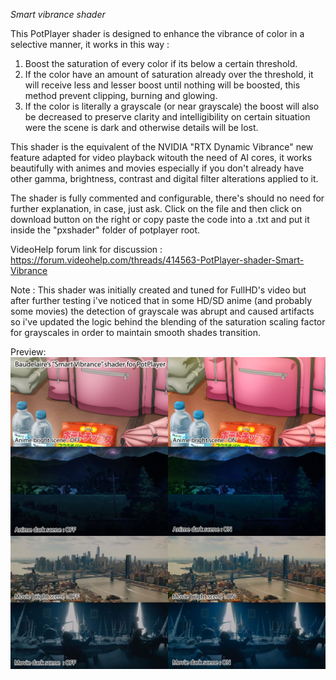 *Smart vibrance shader*

This PotPlayer shader is designed to enhance the vibrance of color in a selective manner, it works in this way :

1) Boost the saturation of every color if its below a certain threshold.
2) If the color have an amount of saturation already over the threshold, it will receive less and lesser boost until nothing will be boosted, this method prevent clipping, burning and glowing.
3) If the color is literally a grayscale (or near grayscale) the boost will also be decreased to preserve clarity and intelligibility on certain situation were the scene is dark and otherwise details will be lost.

This shader is the equivalent of the NVIDIA "RTX Dynamic Vibrance" new feature adapted for video playback witouth the need of AI cores, it works beautifully with animes and movies especially if you don't already have other gamma, brightness, contrast and digital filter alterations applied to it.

The shader is fully commented and configurable, there's should no need for further explanation, in case, just ask.
Click on the file and then click on download button on the right or copy paste the code into a .txt and put it inside the "pxshader" folder of potplayer root.

VideoHelp forum link for discussion : https://forum.videohelp.com/threads/414563-PotPlayer-shader-Smart-Vibrance

Note : 
This shader was initially created and tuned for FullHD's video but after further testing i've noticed that in some HD/SD anime (and probably some movies) the detection of grayscale was abrupt and caused artifacts so i've updated the logic behind the blending of the saturation scaling factor for grayscales in order to maintain smooth shades transition.

Preview:
![alt text](https://github.com/aston89/Smart-Vibrance-for-PotPlayer/blob/main/preview.jpg)



